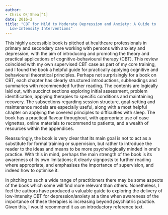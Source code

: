 ```yaml
---
author:
- Chris O\'Shea[^1]
date: 2016-2
title: "CBT for Mild to Moderate Depression and Anxiety: A Guide to
  Low-Intensity Interventions"
---
```


This highly accessible book is pitched at healthcare professionals in
primary and secondary care working with persons with anxiety and
depression, with the aim of introducing and promoting the theory and
practical applications of cognitive-behavioural therapy (CBT). This
review coincided with my own supervised CBT case as part of my core
training, and I found the book a helpful guide for practically applying
cognitive and behavioural theoretical principles. Perhaps not
surprisingly for a book on CBT, each chapter has clearly structured
introductions, subheadings and summaries with recommended further
reading. The contents are logically laid out, with succinct sections
exploring initial assessment, problem identification, applying therapies
to specific conditions and maintaining recovery. The subsections
regarding session structure, goal-setting and maintenance models are
especially useful, along with a most helpful chapter on applying the
covered principles to difficulties with sleep. The book has a practical
flavour throughout, with appropriate use of case vignettes, online
materials to recommend to patients, and a wealth of resources within the
appendices.

Reassuringly, the book is very clear that its main goal is not to act as
a substitute for formal training or supervision, but rather to introduce
the reader to the ideas and means to be more psychologically minded in
one\'s practice. With this in mind, perhaps the main strength of the
book is its awareness of its own limitations; it clearly signposts to
further reading where appropriate, and emphasises the importance of
supervision, and indeed how to optimise it.

In pitching to such a wide range of practitioners there may be some
aspects of the book which some will find more relevant than others.
Nonetheless, I feel the authors have produced a valuable guide to
exploring the delivery of low-intensity CBT for depression/anxiety at a
time when awareness of the importance of these therapies is increasing
beyond psychiatric practice. Given this, I would recommend it as an
introductory reference text.

[^1]: **Chris O\'Shea** is a core psychiatry trainee in South East
    Scotland, UK, email: <chris.o'shea@nhs.net>
